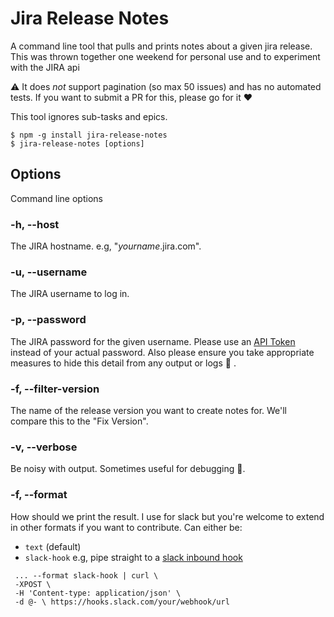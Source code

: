 # Jira Release Notes

A command line tool that pulls and prints notes about a given jira release. This was thrown together one weekend for personal use and to experiment with the JIRA api

:warning: It does _not_ support pagination (so max 50 issues) and has no automated tests. If you want to submit a PR for this, please go for it :heart:

This tool ignores sub-tasks and epics.

```
$ npm -g install jira-release-notes
$ jira-release-notes [options]
```

## Options

Command line options

### -h, --host

The JIRA hostname. e.g, "_yourname_.jira.com".

### -u, --username

The JIRA username to log in.

### -p, --password

The JIRA password for the given username. Please use an [API Token](https://developer.atlassian.com/cloud/jira/platform/jira-rest-api-basic-authentication/#getting-your-api-token) instead of your actual password. Also please ensure you take appropriate measures to hide this detail from any output or logs :see_no_evil: .

### -f, --filter-version

The name of the release version you want to create notes for. We'll compare this to the "Fix Version".

### -v, --verbose

Be noisy with output. Sometimes useful for debugging :loudspeaker:.

### -f, --format

How should we print the result. I use for slack but you're welcome to extend in other formats if you want to contribute. Can either be:

* `text` (default)
* `slack-hook` e.g, pipe straight to a [slack inbound hook](https://api.slack.com/incoming-webhooks)
```
 ... --format slack-hook | curl \
 -XPOST \
 -H 'Content-type: application/json' \
 -d @- \ https://hooks.slack.com/your/webhook/url
 ```

